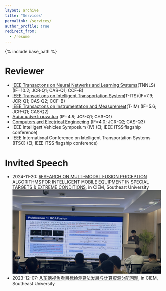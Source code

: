```yaml
---
layout: archive
title: "Services"
permalink: /services/
author_profile: true
redirect_from:
  - /resume
---
```


{% include base_path %}

Reviewer
======
* [IEEE Transactions on Neural Networks and Learning Systems](https://ieeexplore.ieee.org/xpl/RecentIssue.jsp?punumber=5962385)(TNNLS) (IF=10.2; JCR-Q1; CAS-Q1; CCF-B)
* [IEEE Transactions on Intelligent Transportation System](https://ieee-itss.org/pub/t-its/)(T-ITS)(IF=7.9; JCR-Q1; CAS-Q2; CCF-B)
* [IEEE Transactions on Instrumentation and Measurement](https://ieeexplore.ieee.org/xpl/RecentIssue.jsp?punumber=19)(T-IM) (IF=5.6; JCR-Q1; CAS-Q2)
* [Automotive Innovation](https://link.springer.com/journal/42154) (IF=4.8; JCR-Q1; CAS-Q1)
* [Computers and Electrical Engineering](https://www.sciencedirect.com/journal/computers-and-electrical-engineering) (IF=4.0; JCR-Q2; CAS-Q3)
* IEEE Intelligent Vehicles Symposium (IV) (EI; IEEE ITSS flagship conference)
* IEEE International Conference on Intelligent Transportation Systems (ITSC) (EI; IEEE ITSS flagship conference)

Invited Speech
======
* 2024-11-20: [RESEARCH ON MULTI-MODAL FUSION PERCEPTION ALGORITHMS FOR INTELLIGENT MOBILE EQUIPMENT IN SPECIAL TARGETS & EXTREME CONDITIONS](https://mp.weixin.qq.com/s/Cgch0pbuW_rpifSz1lz_Sg), in CIEM, Southeast University <img src='/images/spe-1.png'>
* 2023-12-07: [从车辆视角看目标检测算法发展与计算资源分配问题](https://mp.weixin.qq.com/s/kwACDPdw9hHobqLpwPkdaw), in CIEM, Southeast University
